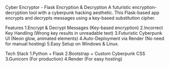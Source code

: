 Cyber Encryptor - Flask Encryption & Decryption
A futuristic encryption-decryption tool with a cyberpunk hacking aesthetic. This Flask-based app encrypts and decrypts messages using a key-based substitution cipher.

Features
1.Encrypt & Decrypt Messages (Key-based encryption)
2.Incorrect Key Handling (Wrong key results in unreadable text)
3.Futuristic Cyberpunk UI (Neon glow, animated elements)
4.Auto-Deployment via Render (No need for manual hosting)
5.Easy Setup on Windows & Linux.

Tech Stack
1.Python + Flask
2.Bootstrap + Custom Cyberpunk CSS
3.Gunicorn (For production)
4.Render (For easy hosting)




